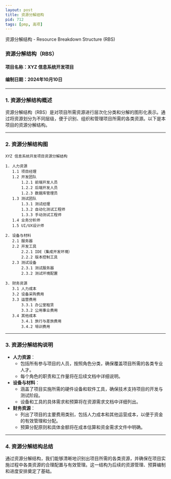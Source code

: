 ```yaml
---
layout: post
title: 资源分解结构
pid: 712
tags: [pmp, 高项]
---
```


资源分解结构 - Resource Breakdown Structure (RBS)

### **资源分解结构（RBS）**

#### **项目名称**：XYZ 信息系统开发项目

#### **编制日期**：2024年10月10日

------

### **1. 资源分解结构概述**

资源分解结构（RBS）是对项目所需资源进行层次化分类和分解的图形化表示。通过将资源划分为不同层级，便于识别、组织和管理项目所需的各类资源。以下是本项目的资源分解结构。

------

### **2. 资源分解结构图**

```
XYZ 信息系统开发项目资源分解结构

1. 人力资源
   1.1 项目经理
   1.2 开发团队
       1.2.1 前端开发人员
       1.2.2 后端开发人员
       1.2.3 数据库管理员
   1.3 测试团队
       1.3.1 测试经理
       1.3.2 自动化测试工程师
       1.3.3 手动测试工程师
   1.4 业务分析师
   1.5 UI/UX设计师

2. 设备与材料
   2.1 服务器
   2.2 开发工具
       2.2.1 IDE（集成开发环境）
       2.2.2 版本控制工具
   2.3 测试设备
       2.3.1 测试服务器
       2.3.2 测试环境配置

3. 财务资源
   3.1 人力成本
   3.2 设备采购费用
   3.3 运营费用
       3.3.1 办公室租赁
       3.3.2 公用事业费用
   3.4 其他成本
       3.4.1 旅行与差旅费用
       3.4.2 培训费用
```

------

### **3. 资源分解结构说明**

- **人力资源**：
  - 包括所有参与项目的人员，按照角色分类，确保覆盖项目所需的各类专业人才。
  - 每个角色的职责和工作量将在后续文档中详细说明。
- **设备与材料**：
  - 涵盖了项目实施所需的硬件设备和软件工具，确保技术支持项目的开发与测试阶段。
  - 设备和工具的具体需求和预算将在资源需求文档中详细列出。
- **财务资源**：
  - 列出了项目的主要费用类别，包括人力成本和其他运营成本，以便于资金的有效管理和分配。
  - 预算分配原则和具体金额将在成本估算和资金需求文件中明确。

------

### **4. 资源分解结构总结**

通过资源分解结构，我们能够清晰地识别出项目所需的各类资源，并确保在项目实施过程中各类资源的合理配置与有效管理。这一结构为后续的资源管理、预算编制和进度安排奠定了基础。
